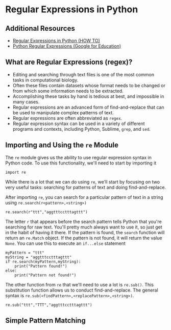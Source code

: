 # Regular Expressions in Python

## Additional Resources

- [Regular Expressions in Python (HOW TO)](https://docs.python.org/3/howto/regex.html)
- [Python Regular Expressions (Google for Education)](https://developers.google.com/edu/python/regular-expressions)

## What are Regular Expressions (regex)?
    
- Editing and searching through text files is one of the most common tasks in computational biology.
- Often these files contain datasets whose format needs to be changed or from which some information needs to be extracted.
- Accomplishing these tasks by hand is tedious at best, and impossible in many cases.
- Regular expressions are an advanced form of find-and-replace that can be used to manipulate complex patterns of text.
- Regular expressions are often abbreviated as `regex`.
- Regular expression syntax can be used in a variety of different programs and contexts, including Python, Sublime, `grep`, and `sed`.

## Importing and Using the `re` Module

The `re` module gives us the ability to use regular expression syntax in Python code. To use this functionality, we'll need to start by importing it

`import re`

While there is a lot that we can do using `re`, we'll start by focusing on two very useful tasks: searching for patterns of text and doing find-and-replace.

After importing `re`, you can search for a particular pattern of text in a string using `re.search(r<pattern>,<string>)`

`re.search(r"ttt","aggtttcctttagttt")`

The letter `r` that appears before the search pattern tells Python that you're searching for raw text. You'll pretty much always want to use it, so just get in the habit of having it there. If the pattern is found, the `search` function will return an `re.Match` object. If the pattern is not found, it will return the value `None`.  You can use this to execute an `if...else` statement

```
myPattern = "ttt"
myString = "aggtttcctttagttt"
if re.search(myPattern,myString):
    print("Pattern found!")
else:
    print("Pattern not found!")
```

The other function from `re` that we'll need to use a lot is `re.sub()`. This substitution function allows us to conduct find-and-replace. The general syntax is `re.sub(<findPattern>,<replacePattern>,<string>)`.

`re.sub("ttt","TTT","aggtttcctttagttt")`

## Simple Pattern Matching
